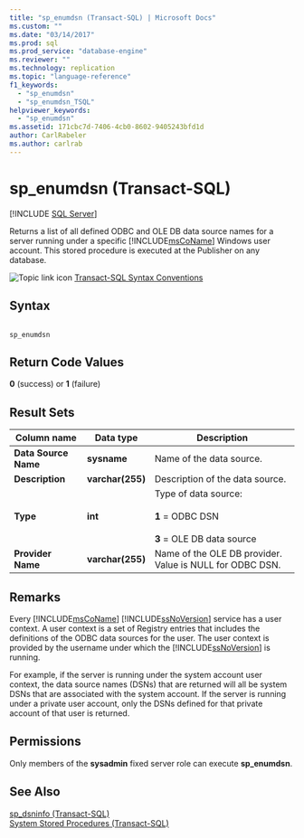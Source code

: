```yaml
---
title: "sp_enumdsn (Transact-SQL) | Microsoft Docs"
ms.custom: ""
ms.date: "03/14/2017"
ms.prod: sql
ms.prod_service: "database-engine"
ms.reviewer: ""
ms.technology: replication
ms.topic: "language-reference"
f1_keywords: 
  - "sp_enumdsn"
  - "sp_enumdsn_TSQL"
helpviewer_keywords: 
  - "sp_enumdsn"
ms.assetid: 171cbc7d-7406-4cb0-8602-9405243bfd1d
author: CarlRabeler
ms.author: carlrab
---
```

# sp_enumdsn (Transact-SQL)
[!INCLUDE [SQL Server](../../includes/applies-to-version/sqlserver.md)]

  Returns a list of all defined ODBC and OLE DB data source names for a server running under a specific [!INCLUDE[msCoName](../../includes/msconame-md.md)] Windows user account. This stored procedure is executed at the Publisher on any database.  
  
 ![Topic link icon](../../database-engine/configure-windows/media/topic-link.gif "Topic link icon") [Transact-SQL Syntax Conventions](../../t-sql/language-elements/transact-sql-syntax-conventions-transact-sql.md)  
  
## Syntax  
  
```  
  
sp_enumdsn  
```  
  
## Return Code Values  
 **0** (success) or **1** (failure)  
  
## Result Sets  
  
|Column name|Data type|Description|  
|-----------------|---------------|-----------------|  
|**Data Source Name**|**sysname**|Name of the data source.|  
|**Description**|**varchar(255)**|Description of the data source.|  
|**Type**|**int**|Type of data source:<br /><br /> **1** = ODBC DSN<br /><br /> **3** = OLE DB data source|  
|**Provider Name**|**varchar(255)**|Name of the OLE DB provider. Value is NULL for ODBC DSN.|  
  
## Remarks  
 Every [!INCLUDE[msCoName](../../includes/msconame-md.md)] [!INCLUDE[ssNoVersion](../../includes/ssnoversion-md.md)] service has a user context. A user context is a set of Registry entries that includes the definitions of the ODBC data sources for the user. The user context is provided by the username under which the [!INCLUDE[ssNoVersion](../../includes/ssnoversion-md.md)] is running.  
  
 For example, if the server is running under the system account user context, the data source names (DSNs) that are returned will all be system DSNs that are associated with the system account. If the server is running under a private user account, only the DSNs defined for that private account of that user is returned.  
  
## Permissions  
 Only members of the **sysadmin** fixed server role can execute **sp_enumdsn**.  
  
## See Also  
 [sp_dsninfo &#40;Transact-SQL&#41;](../../relational-databases/system-stored-procedures/sp-dsninfo-transact-sql.md)   
 [System Stored Procedures &#40;Transact-SQL&#41;](../../relational-databases/system-stored-procedures/system-stored-procedures-transact-sql.md)  
  
  
